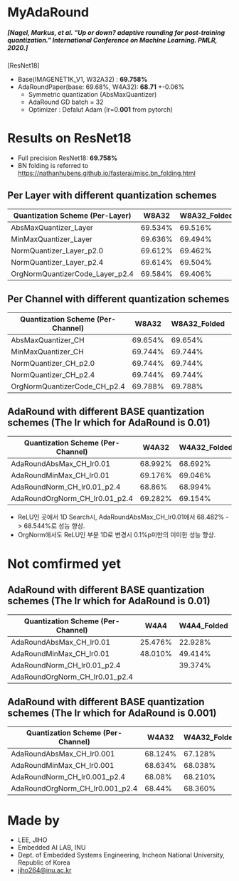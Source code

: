 # MyAdaRound
##### [Nagel, Markus, et al. "Up or down? adaptive rounding for post-training quantization." International Conference on Machine Learning. PMLR, 2020.]


[ResNet18]
 - Base(IMAGENET1K_V1, W32A32) : **69.758%**
 - AdaRoundPaper(base: 69.68%, W4A32): **68.71** +-0.06%
   - Symmetric quantization (AbsMaxQuantizer)
   - AdaRound GD batch = 32
   - Optimizer : Defalut Adam (lr=0.**001** from pytorch)
    
# Results on ResNet18 
- Full precision ResNet18: **69.758%**
- BN folding is referred to https://nathanhubens.github.io/fasterai/misc.bn_folding.html
 
 ## Per Layer with different quantization schemes
| Quantization Scheme (Per-Layer) | W8A32   | W8A32_Folded | W4A32   | W4A32_Folded |
| ------------------------------- | ------- | ------------ | ------- | ------------ |
| AbsMaxQuantizer_Layer           | 69.534% | 69.516%      | 0.762%  | 0.246%       |
| MinMaxQuantizer_Layer           | 69.636% | 69.494%      | 1.926%  | 0.284%       |
| NormQuantizer_Layer_p2.0        | 69.612% | 69.462%      | 48.322% | 24.248%      | <BigO설계오류> |
| NormQuantizer_Layer_p2.4        | 69.614% | 69.504%      | 51.396% | 21.970%      | <BigO설계오류> |
| OrgNormQuantizerCode_Layer_p2.4 | 69.584% | 69.406%      | 51.054% | 27.032%      |

## Per Channel with different quantization schemes 
| Quantization Scheme (Per-Channel) | W8A32   | W8A32_Folded | W4A32   | W4A32_Folded |
| --------------------------------- | ------- | ------------ | ------- | ------------ |
| AbsMaxQuantizer_CH                | 69.654% | 69.654%      | 50.348% | 51.232%      |
| MinMaxQuantizer_CH                | 69.744% | 69.744%      | 58.242% | 58.236%      |
| NormQuantizer_CH_p2.0             | 69.744% | 69.744%      | 58.114% | 58.296%      | <BigO설계오류> |
| NormQuantizer_CH_p2.4             | 69.744% | 69.744%      | 60.836% | 59.864%      | <BigO설계오류> |
| OrgNormQuantizerCode_CH_p2.4      | 69.788% | 69.788%      | 57.606% | 57.606%      |

## AdaRound with different BASE quantization schemes (The lr which for AdaRound is 0.01)
| Quantization Scheme (Per-Channel) | W4A32   | W4A32_Folded | W4A8    | W4A8_Folded |
| --------------------------------- | ------- | ------------ | ------- | ----------- |
| AdaRoundAbsMax_CH_lr0.01          | 68.992% | 68.692%      | 68.834% | 68.544%     |
| AdaRoundMinMax_CH_lr0.01          | 69.176% | 69.046%      | 69.212% | 68.994%     |
| AdaRoundNorm_CH_lr0.01_p2.4       | 68.86%  | 68.994%      |         |             |
| AdaRoundOrgNorm_CH_lr0.01_p2.4    | 69.282% | 69.154%      | 69.222% | 69.076%     |

- ReLU인 곳에서 1D Search시, AdaRoundAbsMax_CH_lr0.01에서 68.482%  -> 68.544%로 성능 향상. 
- OrgNorm에서도 ReLU인 부분 1D로 변경시 0.1%p미만의 미미한 성능 향상.



# Not comfirmed yet
## AdaRound with different BASE quantization schemes (The lr which for AdaRound is 0.01)
| Quantization Scheme (Per-Channel) | W4A4    | W4A4_Folded |
| --------------------------------- | ------- | ----------- |
| AdaRoundAbsMax_CH_lr0.01          | 25.476% | 22.928%     |
| AdaRoundMinMax_CH_lr0.01          | 48.010% | 49.414%     |
| AdaRoundNorm_CH_lr0.01_p2.4       |         | 39.374%     |
| AdaRoundOrgNorm_CH_lr0.01_p2.4    |         |             |

## AdaRound with different BASE quantization schemes (The lr which for AdaRound is 0.001)
| Quantization Scheme (Per-Channel) | W4A32   | W4A32_Folded | W4A8    | W4A8_Folded | W4A4    | W4A4_Folded |
| --------------------------------- | ------- | ------------ | ------- | ----------- | ------- | ----------- |
| AdaRoundAbsMax_CH_lr0.001         | 68.124% | 67.128%      | 67.966% | 66.848%     | 24.698% | 25.412%     |
| AdaRoundMinMax_CH_lr0.001         | 68.634% | 68.038%      | 68.438% | 67.764%     | 46.804% | 47.298%     |
| AdaRoundNorm_CH_lr0.001_p2.4      | 68.08%  | 68.210%      |         |             |         |             |
| AdaRoundOrgNorm_CH_lr0.001_p2.4   | 68.44%  | 68.360%      |         |             |         |             |

# Made by
- LEE, JIHO
- Embedded AI LAB, INU 
- Dept. of Embedded Systems Engineering, Incheon National University, Republic of Korea
- jiho264@inu.ac.kr  
